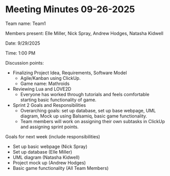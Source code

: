 # Meeting Minutes 09-26-2025

Team name: Team1

Members present: Elle Miller, Nick Spray, Andrew Hodges, Natasha Kidwell

Date: 9/29/2025

Time: 1:00 PM

Discussion points:

*   Finalizing Project Idea, Requirements, Software Model
    *   Agile/Kanban using ClickUp.
    *   Game name: Mathroids
*   Reviewing Lua and LOVE2D 
    *   Everyone has worked through tutorials and feels comfortable starting basic functionality of game.
*   Sprint 2 Goals and Responsibilities
    *   Overarching goals: set up database, set up base webpage, UML diagram, Mock up using Balsamiq, basic game functionality.
    *   Team members will work on assigning their own subtasks in ClickUp and assigning sprint points.

Goals for next week (include responsibilities)

*   Set up basic webpage (Nick Spray)
*   Set up database (Elle Miller)
*   UML diagram (Natasha Kidwell)
*   Project mock up (Andrew Hodges)
*   Basic game functionality (All Team Members)
